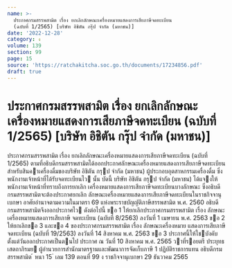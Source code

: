 ```yaml
---
name: >-
  ประกาศกรมสรรพสามิต เรื่อง ยกเลิกลักษณะเครื่องหมายแสดงการเสียภาษีจดทะเบียน
  (ฉบับที่ 1/2565) [บริษัท อิชิตัน กรุ๊ป จำกัด (มหาชน)]
date: '2022-12-28'
category: ง
volume: 139
section: 99
page: 15
source: 'https://ratchakitcha.soc.go.th/documents/17234856.pdf'
draft: true
---
```


# ประกาศกรมสรรพสามิต เรื่อง ยกเลิกลักษณะเครื่องหมายแสดงการเสียภาษีจดทะเบียน (ฉบับที่ 1/2565) [บริษัท อิชิตัน กรุ๊ป จำกัด (มหาชน)]

ประกาศกรมสรรพสามิต เรื่อง ยกเลิกลักษณะเครื่องหมายแสดงการเสียภาษีจดทะเบียน (ฉบับที่ 1/2565) ตามที่อธิบดีกรมสรรพสามิตได้ออกประกาศลักษณะเครื่องหมายแสดงการเสียภาษีจดทะเบียน สําหรับสินคาเครื่องดื่มของบริษัท อิชิตัน กรุป จํากัด (มหาชน) ผู้ประกอบอุตสาหกรรมเครื่องดื่ม ซึ่งพนักงานเจ้าหน้าที่ได้รับจดทะเบียนไว นั้น บัดนี้ บริษัท อิชิตัน กรุป จํากัด (มหาชน) ได้แจงให้พนักงานเจ้าหน้าที่ทราบถึงการยกเลิก เครื่องหมายแสดงการเสียภาษีจดทะเบียนบางลักษณะ ซึ่งอธิบดีกรมสรรพสามิตจะต้องประกาศยกเลิก ลักษณะเครื่องหมายแสดงการเสียภาษีจดทะเบียนในราชกิจจานุเบกษา อาศัยอํานาจตามความในมาตรา 69 แห่งพระราชบัญญัติภาษีสรรพสามิต พ.ศ. 2560 อธิบดีกรมสรรพสามิตจึงออกประกาศไว ดังต่อไปนี้ ขอ 1 ให้ยกเลิกประกาศกรมสรรพสามิต เรื่อง ลักษณะเครื่องหมายแสดงการเสียภาษี จดทะเบียน (ฉบับที่ 8/2563) ลงวันที่ 1 เมษายน พ.ศ. 2563 ขอ 2 ให้ยกเลิกขอ 3 และขอ 4 ของประกาศกรมสรรพสามิต เรื่อง ลักษณะเครื่องหมาย แสดงการเสียภาษีจดทะเบียน (ฉบับที่ 19/2563) ลงวันที่ 14 สิงหาคม พ.ศ. 2563 ขอ 3 ประกาศนี้ให้ใชบังคับตั้งแต่วันออกประกาศเป็นตนไป ประกาศ ณ วันที่ 10 สิงหาคม พ.ศ. 2565 วาที่รอยตรี ประยุทธ เสตถาภิรมย ผู้อํานวยการสํานักมาตรฐานและพัฒนาการจัดเก็บภาษี 1 ปฏิบัติราชการแทน อธิบดีกรมสรรพสามิต ้ หนา 15 ่ เลม 139 ตอนที่ 99 ง ราชกิจจานุเบกษา 29 ธันวาคม 2565
